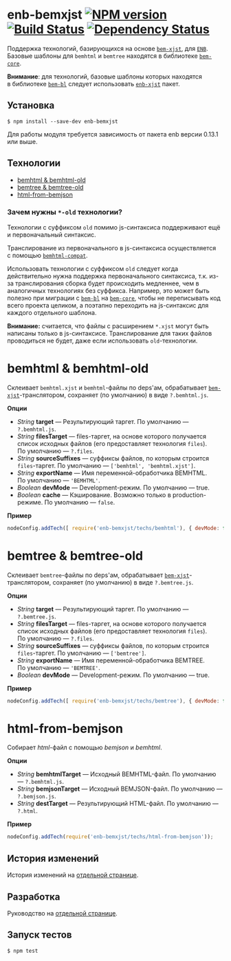enb-bemxjst [![NPM version](https://badge.fury.io/js/enb-bemxjst.svg)](http://badge.fury.io/js/enb-bemxjst) [![Build Status](https://travis-ci.org/enb-make/enb-bemxjst.svg?branch=master)](https://travis-ci.org/enb-make/enb-bemxjst)  [![Dependency Status](https://gemnasium.com/enb-make/enb-bemxjst.svg)](https://gemnasium.com/enb-make/enb-bemxjst)
===========

Поддержка технологий, базирующихся на&nbsp;основе [`bem-xjst`](https://github.com/bem/bem-xjst), для [`ENB`](https://github.com/enb-make/enb.git).
Базовые шаблоны для `bemhtml` и&nbsp;`bemtree` находятся в&nbsp;библиотеке [`bem-core`](https://github.com/bem/bem-core.git).

**Внимание**: для технологий, базовые шаблоны которых находятся в&nbsp;библиотеке [`bem-bl`](https://github.com/bem/bem-bl.git) следует использовать [`enb-xjst`](https://github.com/enb-make/enb-xjst) пакет.

Установка
---------
```
$ npm install --save-dev enb-bemxjst
```

Для работы модуля требуется зависимость от пакета enb версии 0.13.1 или выше.

Технологии
----------

* [bemhtml & bemhtml-old](#bemhtml--bemhtml-old)
* [bemtree & bemtree-old](#bemtree--bemtree-old)
* [html-from-bemjson](#html-from-bemjson)

### Зачем нужны `*-old` технологии?
Технологии с&nbsp;суффиксом `old` помимо js-синтаксиса поддерживают ещё и первоначальный синтаксис.

Транслирование из&nbsp;первоначального в&nbsp;js-синтаксиса осуществляется с&nbsp;помощью [`bemhtml-compat`](https://github.com/bem/bemhtml-compat).

Использовать технологии с&nbsp;суффиксом `old` следует когда действительно нужна поддержка первоначального синтаксиса, т.к. из-за транслирования сборка будет происходить медленнее, чем в аналогичных технологиях без суффикса.
Например, это может быть полезно при миграции c&nbsp;[`bem-bl`](https://github.com/bem/bem-bl.git) на [`bem-core`](https://github.com/bem/bem-core), чтобы не переписывать код всего проекта целиком, а поэтапно переходить на js-синтаксис для каждого отдельного шаблона.

**Внимание:** считается, что файлы с&nbsp;расширением `*.xjst` могут быть написаны только в js-синтаксисе.
Транслирование для таких файлов проводиться не&nbsp;будет, даже если использовать `old`-технологии.

bemhtml & bemhtml-old
=====================

Склеивает `bemhtml.xjst` и&nbsp;`bemhtml`-файлы по&nbsp;deps'ам, обрабатывает [`bem-xjst`](https://github.com/bem/bem-xjst)-транслятором, сохраняет (по&nbsp;умолчанию) в&nbsp;виде `?.bemhtml.js`.

**Опции**

* *String* **target**&nbsp;— Результирующий таргет. По&nbsp;умолчанию&nbsp;— `?.bemhtml.js`.
* *String* **filesTarget**&nbsp;— files-таргет, на&nbsp;основе которого получается список исходных файлов (его предоставляет технология `files`). По&nbsp;умолчанию&nbsp;— `?.files`.
* *String* **sourceSuffixes** — суффиксы файлов, по которым строится `files`-таргет. По умолчанию — `['bemhtml', 'bemhtml.xjst']`.
* *String* **exportName**&nbsp;— Имя переменной-обработчика BEMHTML. По&nbsp;умолчанию&nbsp;— `'BEMHTML'`.
* *Boolean* **devMode**&nbsp;— Development-режим. По&nbsp;умолчанию&nbsp;— true.
* *Boolean* **cache**&nbsp;— Кэширование. Возможно только в&nbsp;production-режиме. По&nbsp;умолчанию&nbsp;— `false`.

**Пример**

```javascript
nodeConfig.addTech([ require('enb-bemxjst/techs/bemhtml'), { devMode: false } ]);
```

bemtree & bemtree-old
=====================

Склеивает `bemtree`-файлы по&nbsp;deps'ам, обрабатывает [`bem-xjst`](https://github.com/bem/bem-xjst)-транслятором, сохраняет (по&nbsp;умолчанию) в&nbsp;виде `?.bemtree.js`.

**Опции**

* *String* **target**&nbsp;— Результирующий таргет. По&nbsp;умолчанию&nbsp;— `?.bemtree.js`.
* *String* **filesTarget**&nbsp;— files-таргет, на&nbsp;основе которого получается список исходных файлов (его предоставляет технология `files`). По&nbsp;умолчанию&nbsp;— `?.files`.
* *String* **sourceSuffixes** — суффиксы файлов, по которым строится `files`-таргет. По умолчанию — `['bemtree']`.
* *String* **exportName**&nbsp;— Имя переменной-обработчика BEMTREE. По&nbsp;умолчанию&nbsp;— `'BEMTREE'`.
* *Boolean* **devMode**&nbsp;— Development-режим. По&nbsp;умолчанию&nbsp;— true.

**Пример**

```javascript
nodeConfig.addTech([ require('enb-bemxjst/techs/bemtree'), { devMode: false } ]);
```

html-from-bemjson
=================

Собирает *html*-файл с помощью *bemjson* и *bemhtml*.

**Опции**

* *String* **bemhtmlTarget** — Исходный BEMHTML-файл. По умолчанию — `?.bemhtml.js`.
* *String* **bemjsonTarget** — Исходный BEMJSON-файл. По умолчанию — `?.bemjson.js`.
* *String* **destTarget** — Результирующий HTML-файл. По умолчанию — `?.html`.

**Пример**

```javascript
nodeConfig.addTech(require('enb-bemxjst/techs/html-from-bemjson'));
```

История изменений
-----------------

История изменений на [отдельной странице](/CHANGELOG.md).

Разработка
----------
Руководство на [отдельной странице](/CONTRIBUTION.md).

Запуск тестов
-------------
```
$ npm test
```

